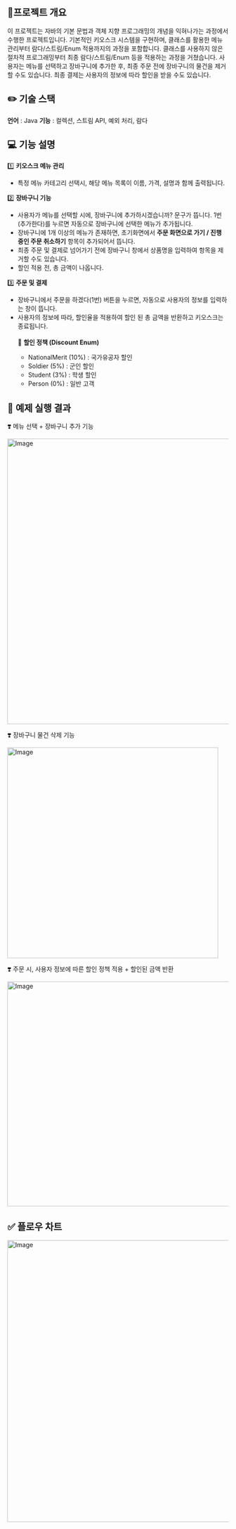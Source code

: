📍프로젝트 개요
--------
이 프로젝트는 자바의 기본 문법과 객체 지향 프로그래밍의 개념을 익혀나가는 과정에서 수행한 프로젝트입니다.
기본적인 키오스크 시스템을 구현하며, 클래스를 활용한 메뉴 관리부터 람다/스트림/Enum 적용까지의 과정을 포함합니다.
클래스를 사용하지 않은 절차적 프로그래밍부터 최종 람다/스트림/Enum 등을 적용하는 과정을 거쳤습니다.
사용자는 메뉴를 선택하고 장바구니에 추가한 후, 최종 주문 전에 장바구니의 물건을 제거할 수도 있습니다.
최종 결제는 사용자의 정보에 따라 할인을 받을 수도 있습니다.


✏️ 기술 스택
----------
<b>언어</b> : Java
<b>기능</b> : 컬렉션, 스트림 API, 예외 처리, 람다

💻 기능 설명
-----------
1️⃣ <b>키오스크 메뉴 관리</b>
<ul>
  <li>
    특정 메뉴 카테고리 선택시, 해당 메뉴 목록이 이름, 가격, 설명과 함께 출력됩니다.
  </li>
</ul>

2️⃣ <b>장바구니 기능</b>
<ul>
   <li>
    사용자가 메뉴를 선택할 시에, 장바구니에 추가하시겠습니까? 문구가 뜹니다.
     1번(추가한다)를 누르면 자동으로 장바구니에 선택한 메뉴가 추가됩니다.
  </li>
   <li>
    장바구니에 1개 이상의 메뉴가 존재하면, 초기화면에서 <b>주문 화면으로 가기 / 진행 중인 주문 취소하기</b> 항목이 추가되어서 뜹니다.
  </li>
   <li>
    최종 주문 및 결제로 넘어가기 전에 장바구니 창에서 상품명을 입력하여 항목을 제거할 수도 있습니다.
  </li>
   <li>
    할인 적용 전, 총 금액이 나옵니다.
  </li>
</ul>

3️⃣ <b>주문 및 결제</b>
<ul>
   <li>
    장바구니에서 주문을 하겠다(1번) 버튼을 누르면, 자동으로 사용자의 정보를 입력하는 창이 뜹니다.
  </li>
   <li>
    사용자의 정보에 따라, 할인율을 적용하여 할인 된 총 금액을 반환하고 키오스크는 종료됩니다.
  </li>
  <br>
📌 <b>할인 정책 (Discount Enum)</b>
  <ul>
<li>NationalMerit (10%) : 국가유공자 할인</li>
  <li>Soldier (5%) : 군인 할인</li>
  <li>Student (3%) : 학생 할인</li>
  <li>Person (0%) : 일반 고객</li> 
</ul>
</ul>

💖 예제 실행 결과
----------
❣️ 메뉴 선택 + 장바구니 추가 기능

<img width="650" alt="Image" src="https://github.com/user-attachments/assets/192d1d98-4575-40d2-a0df-f2f536ef8a9a" />

❣️ 장바구니 물건 삭제 기능

<img width="480" alt="Image" src="https://github.com/user-attachments/assets/4b24e154-e273-435b-bdcf-51afd683435e" />

❣️ 주문 시, 사용자 정보에 따른 할인 정책 적용 + 할인된 금액 반환

<img width="512" alt="Image" src="https://github.com/user-attachments/assets/69fb3a83-4278-41eb-a8e7-10d3bd624e0f" />

✅ 플로우 차트
----
<img width="642" alt="Image" src="https://github.com/user-attachments/assets/f77f8509-7dc2-4476-9c69-3f6e0c70d99a" />
